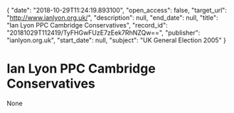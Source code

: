 {
  "date": "2018-10-29T11:24:19.893100", 
  "open_access": false, 
  "target_url": "http://www.ianlyon.org.uk/", 
  "description": null, 
  "end_date": null, 
  "title": "Ian Lyon PPC Cambridge Conservatives", 
  "record_id": "20181029T112419/TyFHGwFUzE7zEek7RhNZQw==", 
  "publisher": "ianlyon.org.uk", 
  "start_date": null, 
  "subject": "UK General Election 2005"
}

# Ian Lyon PPC Cambridge Conservatives

None